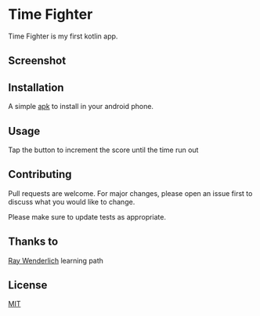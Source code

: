 # Time Fighter

Time Fighter is my first kotlin app.

## Screenshot

## Installation

A simple [apk](https://www.wikihow.com/Allow-Apps-from-Unknown-Sources-on-Android) to install in your android phone.

## Usage

Tap the button to increment the score until the time run out

## Contributing
Pull requests are welcome. For major changes, please open an issue first to discuss what you would like to change.

Please make sure to update tests as appropriate.

## Thanks to

[Ray Wenderlich](https://www.raywenderlich.com/android/learn) learning path 

## License
[MIT](https://choosealicense.com/licenses/mit/)
